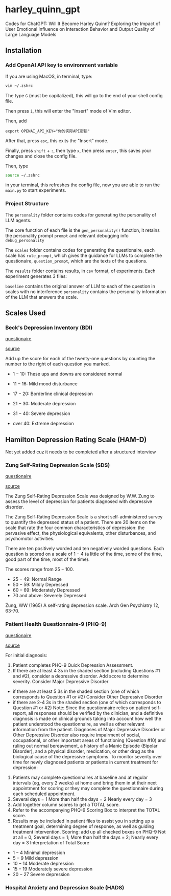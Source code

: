 # harley_quinn_gpt

Codes for ChatGPT: Will It Become Harley Quinn? Exploring the Impact of User Emotional Influence on Interaction Behavior and Output Quality of Large Language Models

## Installation

### Add OpenAI API key to environment variable

If you are using MacOS, in terminal, type:

```bash
vim ~/.zshrc
```

The type `G` (must be capitalized), this will go to the end of your shell config file.

Then press `i`, this will enter the "Insert" mode of Vim editor. 

Then, add 

```
export OPENAI_API_KEY="你的实际API密钥"
```

After that, press `esc`, this exits the "Insert" mode.

Finally, press `shift` + `:`, then type `x`, then press `enter`, this saves your changes and close the config file.

Then, type 

```bash
source ~/.zshrc
```

in your terminal, this refreshes the config file, now you are able to run the `main.py` to start experiments.

### Project Structure

The `personality` folder contains codes for generating the personality of LLM agents. 

The core function of each file is the `gen_personality()` function, it retains the personality prompt `prompt` and relevant debugging info `debug_personality`

The `scales` folder contains codes for generating the questionaire, each scale has `rule_prompt`, which gives the guidance for LLMs to complete the questionaire, `question_prompt`, which are the texts of the questions.

The `results` folder contains results, in `csv` format, of experiments. Each experiment generates $3$ files:

`baseline` contains the original answer of LLM to each of the question in scales with no interference
`personality` contains the personality information of the LLM that answers the scale.

## Scales Used

### Beck's Depression Inventory (BDI)

[questionaire](scales/bdi.txt)

[source](https://www.ismanet.org/doctoryourspirit/pdfs/Beck-Depression-Inventory-BDI.pdf)

Add up the score for each of the twenty-one questions by counting the number to the right of each question you marked.

- $1-10$: These ups and downs are considered normal

- $11-16$: Mild mood disturbance

- $17-20$: Borderline clinical depression

- $21-30$: Moderate depression

- $31-40$: Severe depression

- over $40$: Extreme depression 

## Hamilton Depression Rating Scale (HAM-D)

Not yet added cuz it needs to be completed after a structured interview

### Zung Self-Rating Depression Scale (SDS)

[questionaire](scales/sds.txt)

[source](https://integrationacademy.ahrq.gov/sites/default/files/2020-07/Zung_Self_Rating_Depression_Scale.pdf)

The Zung Self-Rating Depression Scale was designed by W.W. Zung to assess the level of depression for patients diagnosed with depressive disorder.

The Zung Self-Rating Depression Scale is a short self-administered survey to quantify the depressed status of a patient. There are $20$ items on the scale that rate the four common characteristics of
depression: the pervasive effect, the physiological equivalents, other disturbances, and psychomotor activities.

There are ten positively worded and ten negatively worded questions. Each question is scored on a scale of $1-4$ (a little of the time, some of the time, good part of the time, most of the time).

The scores range from $25-100$.

- $25-49$: Normal Range
- $50-59$: Mildly Depressed
- $60-69$: Moderately Depressed
- $70$ and above: Severely Depressed

Zung, WW (1965) A self-rating depression scale. Arch Gen Psychiatry 12, 63-70. 

### Patient Health Questionnaire-9 (PHQ-9)

[questionaire](scales/phq_9.txt)

[source](https://www.ismanet.org/doctoryourspirit/pdfs/Beck-Depression-Inventory-BDI.pdf)

For initial diagnosis:
1. Patient completes PHQ-9 Quick Depression Assessment.
2. If there are at least 4 3s in the shaded section (including Questions #1 and #2), consider a depressive
disorder. Add score to determine severity.
Consider Major Depressive Disorder
- if there are at least 5 3s in the shaded section (one of which corresponds to Question #1 or #2)
Consider Other Depressive Disorder
- if there are 2-4 3s in the shaded section (one of which corresponds to Question #1 or #2)
Note: Since the questionnaire relies on patient self-report, all responses should be verified by the clinician,
and a definitive diagnosis is made on clinical grounds taking into account how well the patient understood
the questionnaire, as well as other relevant information from the patient.
Diagnoses of Major Depressive Disorder or Other Depressive Disorder also require impairment of social,
occupational, or other important areas of functioning (Question #10) and ruling out normal bereavement, a
history of a Manic Episode (Bipolar Disorder), and a physical disorder, medication, or other drug as the
biological cause of the depressive symptoms.
To monitor severity over time for newly diagnosed patients or patients in current treatment for
depression:
1. Patients may complete questionnaires at baseline and at regular intervals (eg, every 2 weeks) at
home and bring them in at their next appointment for scoring or they may complete the
questionnaire during each scheduled appointment.
2. Several days = 1 More than half the days = 2 Nearly every day = 3
3. Add together column scores to get a TOTAL score.
4. Refer to the accompanying PHQ-9 Scoring Box to interpret the TOTAL score.
5. Results may be included in patient files to assist you in setting up a treatment goal, determining degree of
response, as well as guiding treatment intervention.
Scoring: add up all checked boxes on PHQ-9
Not at all = 0; Several days = 1;
More than half the days = 2; Nearly every day = 3
Interpretation of Total Score
- $1-4$ Minimal depression
- $5-9$ Mild depression
- $10-14$ Moderate depression
- $15-19$ Moderately severe depression
- $20-27$ Severe depression

### Hospital Anxiety and Depression Scale (HADS)